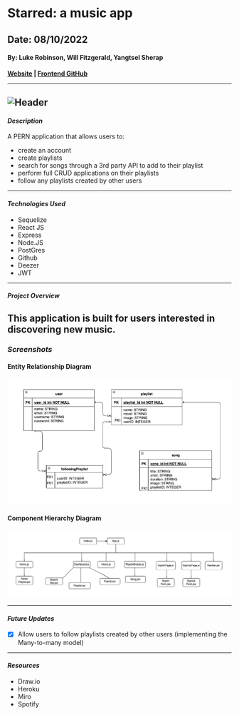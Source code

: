 # Starred: a music app
## Date: 08/10/2022
#### By: Luke Robinson, Will Fitzgerald, Yangtsel Sherap

**[Website](https://starred-react.herokuapp.com/) | [Frontend GitHub](https://github.com/y-sherap/Starred-React)**

---
![Header](https://repository-images.githubusercontent.com/248812720/56902700-c5bd-11ea-813f-ed8631377258)
---

#### *Description*

A PERN application that allows users to:
* create an account 
* create playlists
* search for songs through a 3rd party API to add to their playlist
* perform full CRUD applications on their playlists
* follow any playlists created by other users

***

#### *Technologies Used*
* Sequelize
* React JS
* Express
* Node.JS
* PostGres
* Github
* Deezer
* JWT

***

#### _Project Overview_
This application is built for users interested in discovering new music.
---

### **_Screenshots_**


#### **Entity Relationship Diagram**

![ERD](public/Starred-ERD.png)


#### **Component Hierarchy Diagram**

![CHD](public/Starred-CHD.png)


---

#### _Future Updates_

- [X] Allow users to follow playlists created by other users (implementing the Many-to-many model)

---

#### **_Resources_**

- Draw.io
- Heroku
- Miro
- Spotify
